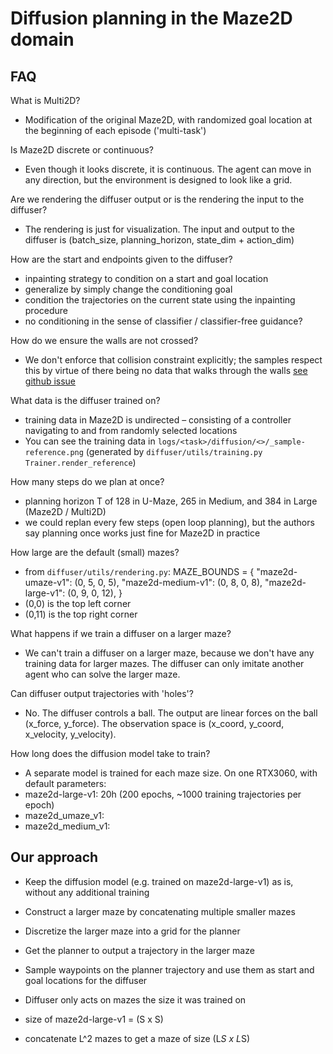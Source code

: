 # Diffusion planning in the Maze2D domain

## FAQ

What is Multi2D?
- Modification of the original Maze2D, with randomized goal location at the beginning of each episode ('multi-task')

Is Maze2D discrete or continuous?
- Even though it looks discrete, it is continuous. The agent can move in any direction, but the environment is designed to look like a grid.

Are we rendering the diffuser output or is the rendering the input to the diffuser?
- The rendering is just for visualization. The input and output to the diffuser is (batch_size, planning_horizon, state_dim + action_dim)

How are the start and endpoints given to the diffuser?
- inpainting strategy to condition on a start and goal location
- generalize by simply change the conditioning goal 
- condition the trajectories on the current state using the inpainting procedure
- no conditioning in the sense of classifier / classifier-free guidance?

How do we ensure the walls are not crossed?
- We don't enforce that collision constraint explicitly; the samples respect this by virtue of there being no data that walks through the walls [see github issue](https://github.com/jannerm/diffuser/issues/6)

What data is the diffuser trained on?
- training data in Maze2D is undirected – consisting of a controller navigating to and from randomly selected locations
- You can see the training data in `logs/<task>/diffusion/<>/_sample-reference.png` 
(generated by `diffuser/utils/training.py Trainer.render_reference`)

How many steps do we plan at once?
- planning horizon T of 128 in U-Maze, 265 in Medium, and 384 in Large (Maze2D / Multi2D)
- we could replan every few steps (open loop planning), but the authors say planning once works just fine for Maze2D in practice

How large are the default (small) mazes?
- from `diffuser/utils/rendering.py`: 
MAZE_BOUNDS = {
    "maze2d-umaze-v1": (0, 5, 0, 5),
    "maze2d-medium-v1": (0, 8, 0, 8),
    "maze2d-large-v1": (0, 9, 0, 12),
}
- (0,0) is the top left corner
- (0,11) is the top right corner

What happens if we train a diffuser on a larger maze?
- We can't train a diffuser on a larger maze, because we don't have any training data for larger mazes. The diffuser can only imitate another agent who can solve the larger maze.

Can diffuser output trajectories with 'holes'?
- No. The diffuser controls a ball. The output are linear forces on the ball (x_force, y_force). The observation space is (x_coord, y_coord, x_velocity, y_velocity).

How long does the diffusion model take to train? 
- A separate model is trained for each maze size. On one RTX3060, with default parameters:
- maze2d-large-v1: 20h (200 epochs, ~1000 training trajectories per epoch)
- maze2d_umaze_v1:
- maze2d_medium_v1:

## Our approach

- Keep the diffusion model (e.g. trained on maze2d-large-v1) as is, without any additional training
- Construct a larger maze by concatenating multiple smaller mazes
- Discretize the larger maze into a grid for the planner
- Get the planner to output a trajectory in the larger maze
- Sample waypoints on the planner trajectory and use them as start and goal locations for the diffuser
- Diffuser only acts on mazes the size it was trained on 

- size of maze2d-large-v1 = (S x S)
- concatenate L^2 mazes to get a maze of size (L*S x L*S)
